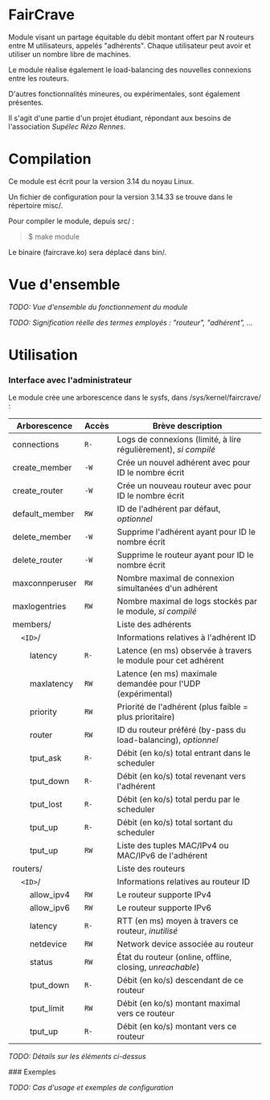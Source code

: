 # FairCrave

Module visant un partage équitable du débit montant offert par N routeurs entre M utilisateurs, appelés "adhérents".
Chaque utilisateur peut avoir et utiliser un nombre libre de machines.

Le module réalise également le load-balancing des nouvelles connexions entre les routeurs.

D'autres fonctionnalités mineures, ou expérimentales, sont également présentes.

Il s'agit d'une partie d'un projet étudiant, répondant aux besoins de l'association *Supélec Rézo Rennes*.

# Compilation

Ce module est écrit pour la version 3.14 du noyau Linux.

Un fichier de configuration pour la version 3.14.33 se trouve dans le répertoire misc/.

Pour compiler le module, depuis src/ :

> $ make module

Le binaire (faircrave.ko) sera déplacé dans bin/.

# Vue d'ensemble

*TODO: Vue d'ensemble du fonctionnement du module*

*TODO: Signification réelle des termes employés : "routeur", "adhérent", ...*

# Utilisation

### Interface avec l'administrateur

Le module crée une arborescence dans le sysfs, dans /sys/kernel/faircrave/ :

Arborescence       | Accès | Brève description
------------------ | ----- | -----------------
connections        | `R-`  | Logs de connexions (limité, à lire régulièrement), *si compilé*
create_member      | `-W`  | Crée un nouvel adhérent avec pour ID le nombre écrit
create_router      | `-W`  | Crée un nouveau routeur avec pour ID le nombre écrit
default_member     | `RW`  | ID de l'adhérent par défaut, *optionnel*
delete_member      | `-W`  | Supprime l'adhérent ayant pour ID le nombre écrit
delete_router      | `-W`  | Supprime le routeur ayant pour ID le nombre écrit
maxconnperuser     | `RW`  | Nombre maximal de connexion simultanées d'un adhérent
maxlogentries      | `RW`  | Nombre maximal de logs stockés par le module, *si compilé*
members/           |       | Liste des adhérents
    `<ID>`/        |       | Informations relatives à l'adhérent ID
        latency    | `R-`  | Latence (en ms) observée à travers le module pour cet adhérent
        maxlatency | `RW`  | Latence (en ms) maximale demandée pour l'UDP (expérimental)
        priority   | `RW`  | Priorité de l'adhérent (plus faible = plus prioritaire)
        router     | `RW`  | ID du routeur préféré (by-pass du load-balancing), *optionnel*
        tput_ask   | `R-`  | Débit (en ko/s) total entrant dans le scheduler
        tput_down  | `R-`  | Débit (en ko/s) total revenant vers l'adhérent
        tput_lost  | `R-`  | Débit (en ko/s) total perdu par le scheduler
        tput_up    | `R-`  | Débit (en ko/s) total sortant du scheduler
        tput_up    | `RW`  | Liste des tuples MAC/IPv4 ou MAC/IPv6 de l'adhérent
routers/           |       | Liste des routeurs
    `<ID>`/        |       | Informations relatives au routeur ID
        allow_ipv4 | `RW`  | Le routeur supporte IPv4
        allow_ipv6 | `RW`  | Le routeur supporte IPv6
        latency    | `R-`  | RTT (en ms) moyen à travers ce routeur, *inutilisé*
        netdevice  | `RW`  | Network device associée au routeur
        status     | `RW`  | État du routeur (online, offline, closing, *unreachable*)
        tput_down  | `R-`  | Débit (en ko/s) descendant de ce routeur
        tput_limit | `RW`  | Débit (en ko/s) montant maximal vers ce routeur
        tput_up    | `R-`  | Débit (en ko/s) montant vers ce routeur

*TODO: Détails sur les éléments ci-dessus*

### Exemples

*TODO: Cas d'usage et exemples de configuration*

